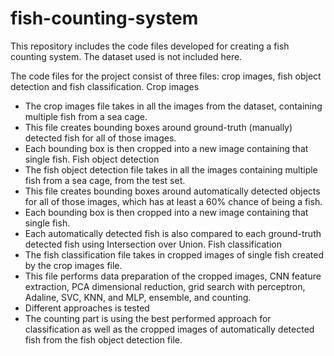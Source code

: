 # fish-counting-system

This repository includes the code files developed for creating a fish counting system. 
The dataset used is not included here. 

The code files for the project consist of three files: crop images, fish object detection and fish classification. 
Crop images
- The crop images file takes in all the images from the dataset, containing multiple fish from a sea cage. 
- This file creates bounding boxes around ground-truth (manually) detected fish for all of those images. 
- Each bounding box is then cropped into a new image containing that single fish. 
Fish object detection
- The fish object detection file takes in all the images containing multiple fish from a sea cage, from the test set. 
- This file creates bounding boxes around automatically detected objects for all of those images, which has at least a 60% chance of being a fish. 
- Each bounding box is then cropped into a new image containing that single fish. 
- Each automatically detected fish is also compared to each ground-truth detected fish using Intersection over Union. 
Fish classification
- The fish classification file takes in cropped images of single fish created by the crop images file. 
- This file performs data preparation of the cropped images, CNN feature extraction, PCA dimensional reduction, grid search with perceptron, Adaline, SVC, KNN, and MLP, ensemble, and counting. 
- Different approaches is tested
- The counting part is using the best performed approach for classification as well as the cropped images of automatically detected fish from the fish object detection file. 
